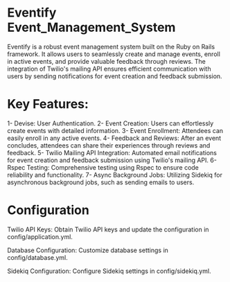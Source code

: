 # Eventify Event_Management_System

Eventify is a robust event management system built on the Ruby on Rails framework. It allows users to seamlessly create and manage events, enroll in active events, and provide valuable feedback through reviews. The integration of Twilio's mailing API ensures efficient communication with users by sending notifications for event creation and feedback submission.

# Key Features:
1- Devise: User Authentication.
2- Event Creation: Users can effortlessly create events with detailed information.
3- Event Enrollment: Attendees can easily enroll in any active events.
4- Feedback and Reviews: After an event concludes, attendees can share their experiences through reviews and feedback.
5- Twilio Mailing API Integration: Automated email notifications for event creation and feedback submission using Twilio's mailing API.
6- Rspec Testing: Comprehensive testing using Rspec to ensure code reliability and functionality.
7- Async Background Jobs: Utilizing Sidekiq for asynchronous background jobs, such as sending emails to users.

# Configuration

Twilio API Keys:
Obtain Twilio API keys and update the configuration in config/application.yml.

Database Configuration:
Customize database settings in config/database.yml.

Sidekiq Configuration:
Configure Sidekiq settings in config/sidekiq.yml.
